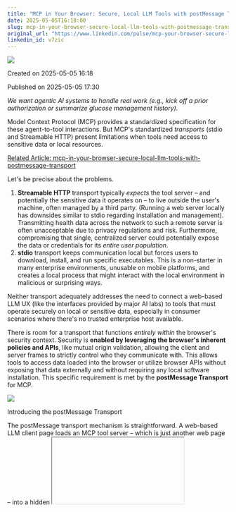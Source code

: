 ```yaml
---
title: "MCP in Your Browser: Secure, Local LLM Tools with postMessage Transport"
date: 2025-05-05T16:18:00
slug: mcp-in-your-browser-secure-local-llm-tools-with-postmessage-transport
original_url: "https://www.linkedin.com/pulse/mcp-your-browser-secure-local-llm-tools-postmessage-josh-mandel-md-v7zic"
linkedin_id: v7zic
---
```

![](https://media.licdn.com/mediaD5612AQFhzDMQ-vcDYg)


Created on 2025-05-05 16:18

Published on 2025-05-05 17:30

*We want agentic AI systems to handle real work (e.g., kick off a prior authorization or summarize glucose management history).*

Model Context Protocol (MCP) provides a standardized specification for these agent-to-tool interactions. But MCP's standardized *transports* (stdio and Streamable HTTP) present limitations when tools need access to sensitive data or local resources.

[Related Article: mcp-in-your-browser-secure-local-llm-tools-with-postmessage-transport](/posts/mcp-in-your-browser-secure-local-llm-tools-with-postmessage-transport)

Let's be precise about the problems.

1. **Streamable HTTP** transport typically *expects* the tool server – and potentially the sensitive data it operates on – to live outside the user's machine, often managed by a third party. (Running a web server locally has downsides similar to stdio regarding installation and management). Transmitting health data across the network to such a remote server is often unacceptable due to privacy regulations and risk. Furthermore, compromising that single, centralized server could potentially expose the data or credentials for its *entire user population*.
2. **stdio** transport keeps communication local but forces users to download, install, and run specific executables. This is a non-starter in many enterprise environments, unusable on mobile platforms, and creates a local process that might interact with the local environment in malicious or surprising ways.

Neither transport adequately addresses the need to connect a web-based LLM UX (like the interfaces provided by major AI labs) to tools that must operate securely on local or sensitive data, especially in consumer scenarios where there's no trusted enterprise host available.

There is room for a transport that functions *entirely within* the browser's security context. Security is **enabled by leveraging the browser's inherent policies and APIs**, like mutual origin validation, allowing the client and server frames to strictly control who they communicate with. This allows tools to access data loaded into the browser or utilize browser APIs without exposing that data externally and without requiring any local software installation. This specific requirement is met by the **postMessage Transport** for MCP.

![](https://media.licdn.com/dms/image/v2/D5612AQEuuuB_oOMnrw/article-inline_image-shrink_1500_2232/B56ZahP7czHUAY-/0/1746462034491?e=1756944000&v=beta&t=t63jpPApu9CLHRxRwSliyzFBd1y9t-HQlHhBmqa92lI)

Introducing the postMessage Transport

The postMessage transport mechanism is straightforward. A web-based LLM client page loads an MCP tool server – which is just another web page – into a hidden <iframe>. Communication between the client page and the server iframe occurs directly using the browser's standard window.postMessage API, respecting the security policies enforced by the browser.

This browser-native approach offers distinct technical advantages, particularly strong for consumer applications or scenarios without a trusted enterprise API host:

* **Data Confinement:** Sensitive data loaded into the server iframe (e.g., FHIR resources fetched via SMART on FHIR) **remains within the browser sandbox**. It is not transmitted over the network to the tool server for processing, fundamentally improving privacy for applications like patient data analysis.
* **Zero Installation:** The tool "server" consists solely of web assets: HTML, JavaScript, CSS, potentially WebAssembly (WASM). My demonstration server runs entirely from **static files hosted on GitHub Pages**. Providing users with static tool applications they can run locally within their browser sandbox is a viable and secure deployment model.
* **Direct Browser API Access:** The server iframe can directly and securely utilize powerful web platform APIs, gated by standard browser permissions. This includes IndexedDB for structured local storage, WASM for high-performance local computation, the File System Access API for operating on user-selected local files, or even Web Bluetooth / Web USB for interacting with connected hardware.
* **Reduced Credential Risk:** Compared to remote servers or broadly permissioned local processes, the postMessage tool server often has a reduced need to store persistent, high-privilege credentials. It might receive data directly via user interaction or use ephemeral tokens, limiting the potential impact if the tool server's logic itself were somehow compromised.

### Demo: Real EHR Data Analysis, Entirely In-Browser

To demonstrate this isn't just theoretical, I've recorded a short video [Link to Video Here] showing the postMessage transport used with the standard MCP Inspector tool.

In the <!-- YOUTUBE:\_VuMRotKbV8 -->:

1. The MCP Inspector connects via postMessage transport to my static tool server on GitHub Pages.
2. The server iframe initiates a SMART on FHIR launch. I authenticate against my provider's MyChart portal and authorize data access.
3. The requested FHIR data is fetched *directly into the browser*, where the server iframe uses IndexedDB to store the complete dataset locally.
4. Data delivery is confirmed back to the client via postMessage.
5. The Inspector then uses standard MCP tools/call requests via postMessage to invoke tools like grep (searching FHIR resources + notes) provided by the iframe server.

All analysis occurs locally, sandboxed, demonstrating secure processing of actual health data without it leaving the browser and without any required installation.

### Beyond EHR: Diverse Use Cases for Browser-Native Tools

The utility extends beyond healthcare data. Consider an LLM agent using a postMessage tool server to:

* Summarize content from local files selected by the user via the File System Access API.
* Perform complex image manipulations or run physics simulations using WASM modules loaded in the iframe.
* Read data from or send commands to a connected Bluetooth Low Energy device via the Web Bluetooth API.
* Act as a temporary, secure "scratchpad" for analyzing code snippets or log data pasted or loaded into the iframe.

### Security Considerations: Leveraging the Sandbox

Building securely with this transport means working *with* the browser's security model:

* **Leverage Browser Mechanisms:** Use strict origin validation (event.origin checks) and consider the iframe sandbox attribute to enforce the principle of least privilege between the client and the tool server frames.
* **Respect User Consent:** Access to powerful browser APIs (files, devices, etc.) relies on explicit user permission granted via standard browser prompts to the tool server's origin.
* **Tool Logic Matters:** Remember, a secure transport doesn't fix insecure application logic within the tool itself.

### Call to Action: Let's Build Browser-Native AI Connections!

The postMessage transport enables compelling new workflows. Imagine web-based LLM interfaces like claude.ai, chat.openai.com, or custom enterprise portals securely interacting with tools that operate on local data or leverage specific browser capabilities, all without installations or sending sensitive data off-device.

This is technically feasible *now*. The prototype, built with standard web technologies, demonstrates this. Adding client-side support for the postMessage transport to existing web-based LLM platforms does not require fundamental backend infrastructure changes.

I invite developers and platform providers to explore this:

* Watch the demonstration video: <!-- YOUTUBE:\_VuMRotKbV8 -->
* Review and comment on the [postMessage Transport Proposal](https://github.com/modelcontextprotocol/modelcontextprotocol/issues/457)
* Examine the prototype code ([client transport](https://github.com/jmandel/health-record-mcp/blob/main/src/IntraBrowserTransport.ts#L97), [server example](https://github.com/jmandel/health-record-mcp/blob/main/intrabrowser/public/ehr-mcp/index.tsx)):
* ***Experiment*** using the MCP Inspector tool to connect to postMessage servers.

What specific use cases does this unlock for your applications? How can we collectively encourage the major LLM platforms to support this transport? Let's discuss the technical merits and possibilities in the comments.